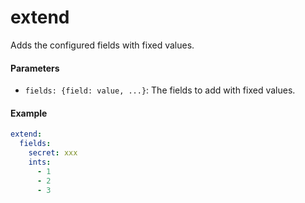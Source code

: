 # extend

Adds the configured fields with fixed values.

#### Parameters

- `fields: {field: value, ...}`: The fields to add with fixed values.

#### Example

```yaml
extend:
  fields:
    secret: xxx
    ints:
      - 1
      - 2
      - 3
```

